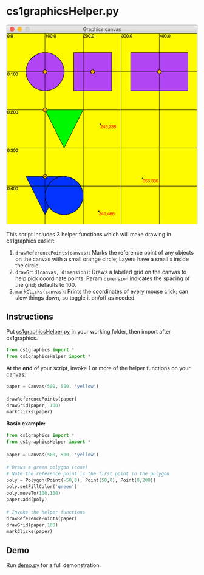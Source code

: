 # cs1graphicsHelper.py

<img src='screenshot.png' alt='Screenshot of cs1graphicshelper'>

This script includes 3 helper functions which will make drawing in cs1graphics easier:

1. `drawReferencePoints(canvas)`: Marks the reference point of any objects on the canvas with a small orange circle; Layers have a small `x` inside the circle.
2. `drawGrid(canvas, dimension)`: Draws a labeled grid on the canvas to help pick coordinate points. Param `dimension` indicates the spacing of the grid; defaults to 100.
3. `markClicks(canvas)`: Prints the coordinates of every mouse click; can slow things down, so toggle it on/off as needed.


## Instructions
Put [cs1graphicsHelper.py](https://raw.githubusercontent.com/wellesleycs111/cs1graphicsHelper/master/cs1graphicsHelper.py) in your working folder, then import after cs1graphics.

```py
from cs1graphics import *
from cs1graphicsHelper import *
```

At the __end__ of your script, invoke 1 or more of the helper functions on your canvas:

```py
paper = Canvas(500, 500, 'yellow')

drawReferencePoints(paper)
drawGrid(paper, 100)
markClicks(paper)
```

__Basic example:__

```py
from cs1graphics import *
from cs1graphicsHelper import *

paper = Canvas(500, 500, 'yellow')

# Draws a green polygon (cone)
# Note the reference point is the first point in the polygon
poly = Polygon(Point(-50,0), Point(50,0), Point(0,200))
poly.setFillColor('green')
poly.moveTo(100,100)
paper.add(poly)

# Invoke the helper functions
drawReferencePoints(paper)
drawGrid(paper,100)
markClicks(paper)
```

## Demo
Run [demo.py](https://raw.githubusercontent.com/wellesleycs111/cs1graphicsHelper/master/demo.py) for a full demonstration.
